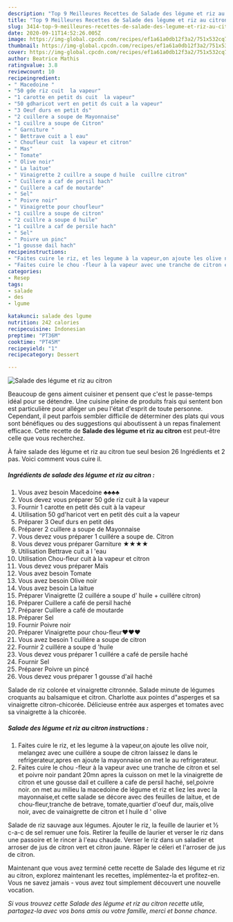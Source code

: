 ```yaml
---
description: "Top 9 Meilleures Recettes de Salade des légume et riz au citron"
title: "Top 9 Meilleures Recettes de Salade des légume et riz au citron"
slug: 3414-top-9-meilleures-recettes-de-salade-des-legume-et-riz-au-citron
date: 2020-09-11T14:52:26.005Z
image: https://img-global.cpcdn.com/recipes/ef1a61a0db12f3a2/751x532cq70/salade-des-legume-et-riz-au-citron-photo-principale-de-la-recette.jpg
thumbnail: https://img-global.cpcdn.com/recipes/ef1a61a0db12f3a2/751x532cq70/salade-des-legume-et-riz-au-citron-photo-principale-de-la-recette.jpg
cover: https://img-global.cpcdn.com/recipes/ef1a61a0db12f3a2/751x532cq70/salade-des-legume-et-riz-au-citron-photo-principale-de-la-recette.jpg
author: Beatrice Mathis
ratingvalue: 3.8
reviewcount: 10
recipeingredient:
- " Macedoine "
- "50 gde riz cuit  la vapeur"
- "1 carotte en petit ds cuit  la vapeur"
- "50 gdharicot vert en petit ds cuit a la vapeur"
- "3 Oeuf durs en petit ds"
- "2 cuillere a soupe de Mayonnaise"
- "1 cuillre a soupe de Citron"
- " Garniture "
- " Bettrave cuit a l eau"
- " Choufleur cuit  la vapeur et citron"
- " Mas"
- " Tomate"
- " Olive noir"
- " La laitue"
- " Vinaigrette 2 cuillre a soupe d huile  cuillre citron"
- " Cuillere a caf de persil hach"
- " Cuillere a caf de moutarde"
- " Sel"
- " Poivre noir"
- " Vinaigrette pour choufleur"
- "1 cuillre a soupe de citron"
- "2 cuillre a soupe d huile"
- "1 cuillre a caf de persile hach"
- " Sel"
- " Poivre un pinc"
- "1 gousse dail hach"
recipeinstructions:
- "Faites cuire le riz, et les legume à la vapeur,on ajoute les olive noir, melangez avec une cuillére a soupe de citron laissez le dans le refrigerateur,apres en ajoute la mayonnaise on met le au refrigerateur."
- "Faites cuire le chou -fleur à la vapeur avec une tranche de citron et sel et poivre noir pandant 20mn apres la cuisson on met le la vinaigrette de citron et une gousse dail et cuillere a cafe de persil haché, sel,poivre noir. on met au milieu la macedoine de légume et riz et liez les avec la mayonnaise,et cette salade se décore avec des feuilles de laitue, et de chou-fleur,tranche de betrave, tomate,quartier d&#39;oeuf dur, maïs,olive noir, avec de vainaigrette de citron et l huile d &#39; olive"
categories:
- Resep
tags:
- salade
- des
- lgume

katakunci: salade des lgume 
nutrition: 242 calories
recipecuisine: Indonesian
preptime: "PT36M"
cooktime: "PT45M"
recipeyield: "1"
recipecategory: Dessert

---
```



![Salade des légume et riz au citron](https://img-global.cpcdn.com/recipes/ef1a61a0db12f3a2/751x532cq70/salade-des-legume-et-riz-au-citron-photo-principale-de-la-recette.jpg)

Beaucoup de gens aiment cuisiner et pensent que c'est le passe-temps idéal pour se détendre. Une cuisine pleine de produits frais qui sentent bon est particulière pour alléger un peu l'état d'esprit de toute personne. Cependant, il peut parfois sembler difficile de déterminer des plats qui vous sont bénéfiques ou des suggestions qui aboutissent à un repas finalement efficace. Cette recette de <strong> Salade des légume et riz au citron </strong> est peut-être celle que vous recherchez.

<!--inarticleads1-->

À faire salade des légume et riz au citron tue seul besion 26 Ingrédients et 2 pas. Voici comment vous cuire il.

##### Ingrédients de salade des légume et riz au citron :

1. Vous avez besoin  Macedoine ♣♣♣♣
1. Vous devez vous préparer 50 gde riz cuit à la vapeur
1. Fournir 1 carotte en petit dés cuit à la vapeur
1. Utilisation 50 gd&#39;haricot vert en petit dés cuit a la vapeur
1. Préparer 3 Oeuf durs en petit dés
1. Préparer 2 cuillere a soupe de Mayonnaise
1. Vous devez vous préparer 1 cuillére a soupe de. Citron
1. Vous devez vous préparer  Garniture ★★★★
1. Utilisation  Bettrave cuit a l &#39;eau
1. Utilisation  Chou-fleur cuit à la vapeur et citron
1. Vous devez vous préparer  Maïs
1. Vous avez besoin  Tomate
1. Vous avez besoin  Olive noir
1. Vous avez besoin  La laitue
1. Préparer  Vinaigrette (2 cuillére a soupe d&#39; huile + cuillére citron)
1. Préparer  Cuillere a café de persil haché
1. Préparer  Cuillere a café de moutarde
1. Préparer  Sel
1. Fournir  Poivre noir
1. Préparer  Vinaigrette pour chou-fleur♥♥♥
1. Vous avez besoin 1 cuillére a soupe de citron
1. Fournir 2 cuillére a soupe d &#39;huile
1. Vous devez vous préparer 1 cuillére a café de persile haché
1. Fournir  Sel
1. Préparer  Poivre un pincé
1. Vous devez vous préparer 1 gousse d&#39;ail haché


Salade de riz colorée et vinaigrette citronnée. Salade minute de légumes croquants au balsamique et citron. Charlotte aux pointes d&#34;asperges et sa vinaigrette citron-chicorée. Délicieuse entrée aux asperges et tomates avec sa vinaigrette à la chicorée. 

<!--inarticleads2-->

##### Salade des légume et riz au citron instructions :

1. Faites cuire le riz, et les legume à la vapeur,on ajoute les olive noir, melangez avec une cuillére a soupe de citron laissez le dans le refrigerateur,apres en ajoute la mayonnaise on met le au refrigerateur.
1. Faites cuire le chou -fleur à la vapeur avec une tranche de citron et sel et poivre noir pandant 20mn apres la cuisson on met le la vinaigrette de citron et une gousse dail et cuillere a cafe de persil haché, sel,poivre noir. on met au milieu la macedoine de légume et riz et liez les avec la mayonnaise,et cette salade se décore avec des feuilles de laitue, et de chou-fleur,tranche de betrave, tomate,quartier d&#39;oeuf dur, maïs,olive noir, avec de vainaigrette de citron et l huile d &#39; olive


Salade de riz sauvage aux légumes. Ajouter le riz, la feuille de laurier et ½ c-a-c de sel remuer une fois. Retirer la feuille de laurier et verser le riz dans une passoire et le rincer à l&#39;eau chaude. Verser le riz dans un saladier et arroser de jus de citron vert et citron jaune. Râper le céleri et l&#39;arroser de jus de citron. 

<!--inarticleads1-->

<p>
Maintenant que vous avez terminé cette recette de Salade des légume et riz au citron, explorez maintenant les recettes, implémentez-la et profitez-en. Vous ne savez jamais - vous avez tout simplement découvert une nouvelle vocation.
</p>

<p>
<i>Si vous trouvez cette Salade des légume et riz au citron recette utile, partagez-la avec vos bons amis ou votre famille, merci et bonne chance.</i>
</p>
